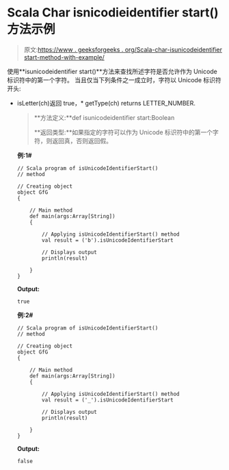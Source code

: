 # Scala Char isnicodieidentifier start()方法示例

> 原文:[https://www . geeksforgeeks . org/Scala-char-isunicodeidentifier start-method-with-example/](https://www.geeksforgeeks.org/scala-char-isunicodeidentifierstart-method-with-example/)

使用**isunicodeidentifier start()**方法来查找所述字符是否允许作为 Unicode 标识符中的第一个字符。
当且仅当下列条件之一成立时，字符以 Unicode 标识符开头:

*   isLetter(ch)返回 true，*   getType(ch) returns LETTER_NUMBER.

    > **方法定义:**def isunicodeidentifier start:Boolean
    > 
    > **返回类型:**如果指定的字符可以作为 Unicode 标识符中的第一个字符，则返回真，否则返回假。

    **例:1#**

    ```
    // Scala program of isUnicodeIdentifierStart()
    // method

    // Creating object
    object GfG
    { 

        // Main method
        def main(args:Array[String])
        {

            // Applying isUnicodeIdentifierStart() method 
            val result = ('b').isUnicodeIdentifierStart

            // Displays output
            println(result)

        }
    } 
    ```

    **Output:**

    ```
    true

    ```

    **例:2#**

    ```
    // Scala program of isUnicodeIdentifierStart()
    // method

    // Creating object
    object GfG
    { 

        // Main method
        def main(args:Array[String])
        {

            // Applying isUnicodeIdentifierStart() method
            val result = ('_').isUnicodeIdentifierStart

            // Displays output
            println(result)

        }
    } 
    ```

    **Output:**

    ```
    false

    ```